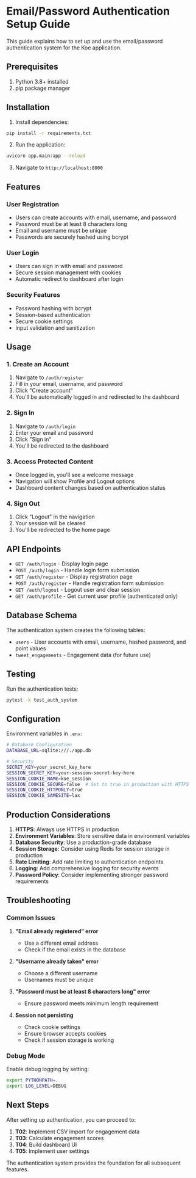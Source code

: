 # Email/Password Authentication Setup Guide

This guide explains how to set up and use the email/password authentication system for the Koe application.

## Prerequisites

1. Python 3.8+ installed
2. pip package manager

## Installation

1. Install dependencies:

```bash
pip install -r requirements.txt
```

2. Run the application:

```bash
uvicorn app.main:app --reload
```

3. Navigate to `http://localhost:8000`

## Features

### User Registration

- Users can create accounts with email, username, and password
- Password must be at least 8 characters long
- Email and username must be unique
- Passwords are securely hashed using bcrypt

### User Login

- Users can sign in with email and password
- Secure session management with cookies
- Automatic redirect to dashboard after login

### Security Features

- Password hashing with bcrypt
- Session-based authentication
- Secure cookie settings
- Input validation and sanitization

## Usage

### 1. Create an Account

1. Navigate to `/auth/register`
2. Fill in your email, username, and password
3. Click "Create account"
4. You'll be automatically logged in and redirected to the dashboard

### 2. Sign In

1. Navigate to `/auth/login`
2. Enter your email and password
3. Click "Sign in"
4. You'll be redirected to the dashboard

### 3. Access Protected Content

- Once logged in, you'll see a welcome message
- Navigation will show Profile and Logout options
- Dashboard content changes based on authentication status

### 4. Sign Out

1. Click "Logout" in the navigation
2. Your session will be cleared
3. You'll be redirected to the home page

## API Endpoints

- `GET /auth/login` - Display login page
- `POST /auth/login` - Handle login form submission
- `GET /auth/register` - Display registration page
- `POST /auth/register` - Handle registration form submission
- `GET /auth/logout` - Logout user and clear session
- `GET /auth/profile` - Get current user profile (authenticated only)

## Database Schema

The authentication system creates the following tables:

- `users` - User accounts with email, username, hashed password, and point values
- `tweet_engagements` - Engagement data (for future use)

## Testing

Run the authentication tests:

```bash
pytest -k test_auth_system
```

## Configuration

Environment variables in `.env`:

```bash
# Database Configuration
DATABASE_URL=sqlite:///./app.db

# Security
SECRET_KEY=your_secret_key_here
SESSION_SECRET_KEY=your-session-secret-key-here
SESSION_COOKIE_NAME=koe_session
SESSION_COOKIE_SECURE=false  # Set to true in production with HTTPS
SESSION_COOKIE_HTTPONLY=true
SESSION_COOKIE_SAMESITE=lax
```

## Production Considerations

1. **HTTPS**: Always use HTTPS in production
2. **Environment Variables**: Store sensitive data in environment variables
3. **Database Security**: Use a production-grade database
4. **Session Storage**: Consider using Redis for session storage in production
5. **Rate Limiting**: Add rate limiting to authentication endpoints
6. **Logging**: Add comprehensive logging for security events
7. **Password Policy**: Consider implementing stronger password requirements

## Troubleshooting

### Common Issues

1. **"Email already registered" error**

   - Use a different email address
   - Check if the email exists in the database

2. **"Username already taken" error**

   - Choose a different username
   - Usernames must be unique

3. **"Password must be at least 8 characters long" error**

   - Ensure password meets minimum length requirement

4. **Session not persisting**
   - Check cookie settings
   - Ensure browser accepts cookies
   - Check if session storage is working

### Debug Mode

Enable debug logging by setting:

```bash
export PYTHONPATH=.
export LOG_LEVEL=DEBUG
```

## Next Steps

After setting up authentication, you can proceed to:

1. **T02**: Implement CSV import for engagement data
2. **T03**: Calculate engagement scores
3. **T04**: Build dashboard UI
4. **T05**: Implement user settings

The authentication system provides the foundation for all subsequent features.

